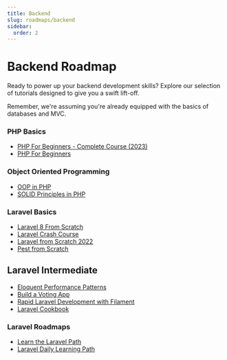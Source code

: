 ```yaml
---
title: Backend
slug: roadmaps/backend
sidebar:
  order: 2
---
```


# Backend Roadmap

Ready to power up your backend development skills? Explore our selection of tutorials designed to give you a swift lift-off.

Remember, we're assuming you're already equipped with the basics of databases and MVC.

### PHP Basics

- [PHP For Beginners - Complete Course (2023)](https://www.youtube.com/watch?v=dVttuOjew3E)
- [PHP For Beginners](https://laracasts.com/series/php-for-beginners-2023-edition)

### Object Oriented Programming

- [OOP in PHP](https://laracasts.com/series/object-oriented-principles-in-php)
- [SOLID Principles in PHP](https://laracasts.com/series/solid-principles-in-php)

### Laravel Basics

- [Laravel 8 From Scratch](https://laracasts.com/series/laravel-8-from-scratch)
- [Laravel Crash Course](https://www.youtube.com/watch?v=MFh0Fd7BsjE)
- [Laravel from Scratch 2022](https://www.youtube.com/watch?v=MYyJ4PuL4pY)
- [Pest from Scratch](https://laracasts.com/series/pest-from-scratch)

## Laravel Intermediate

- [Eloquent Performance Patterns](https://laracasts.com/series/eloquent-performance-patterns)
- [Build a Voting App](https://laracasts.com/series/build-a-voting-app)
- [Rapid Laravel Development with Filament](https://laracasts.com/series/rapid-laravel-development-with-filament)
- [Laravel Cookbook](https://laracasts.com/series/laravel-cookbook)

### Laravel Roadmaps

- [Learn the Laravel Path](https://laracasts.com/path)
- [Laravel Daily Learning Path](https://laraveldaily.com/roadmap-learning-path)
